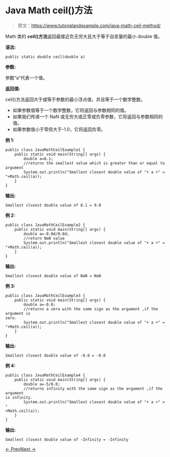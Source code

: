 # Java Math ceil()方法

> 原文：<https://www.tutorialandexample.com/java-math-ceil-method/>

Math 类的 **ceil()方法**返回最接近负无穷大且大于等于自变量的最小 double 值。

**语法:**

```
public static double ceil(double a)
```

**参数:**

参数“a”代表一个值。

**返回值:**

ceil()方法返回大于或等于参数的最小浮点值，并且等于一个数学整数。

*   如果参数值等于一个数学整数，它将返回与参数相同的值。
*   如果我们传递一个 NaN 或无穷大或正零或负零参数，它将返回与参数相同的值。
*   如果参数值小于零但大于-1.0，它将返回负零。

**例 1:**

```
public class JavaMathCeilExample1 {
    public static void main(String[] args) {
        double a=8.1;
        //returns the smallest value which is greater than or equal to argument
        System.out.println("Smallest closest double value of "+ a +" =
"+Math.ceil(a));
    }
}
```

**输出:**

```
Smallest closest double value of 8.1 = 9.0
```

**例 2:**

```
public class JavaMathCeilExample2 {
    public static void main(String[] args) {
        double a=-0.0d/0.0d;
        //return NaN value
        System.out.println("Smallest closest double value of "+ a +" =
"+Math.ceil(a));
    }
}
```

**输出:**

```
Smallest closest double value of NaN = NaN
```

**例 3:**

```
public class JavaMathCeilExample3 {
    public static void main(String[] args) {
        double a=-0.0;
        //returns a zero with the same sign as the argument ,if the argument is
zero.
        System.out.println("Smallest closest double value of "+ a +" =
"+Math.ceil(a));
    }
}
```

**输出:**

```
Smallest closest double value of -0.0 = -0.0
```

**例 4:**

```
public class JavaMathCeilExample4 {
    public static void main(String[] args) {
        double a=-5/0.0;
        //returns infinity with the same sign as the argument ,if the argument
is infinity.
        System.out.println("Smallest closest double value of "+ a +" = "
+Math.ceil(a));
    }
}
```

**输出:**

```
Smallest closest double value of -Infinity = -Infinity
```

[← Prev](https://www.tutorialandexample.com/java-math-cbrt-method/)[Next →](https://www.tutorialandexample.com/java-math-copysign-method/)